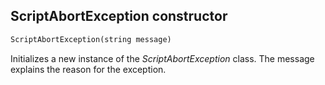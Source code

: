 ## ScriptAbortException constructor

```txt
ScriptAbortException(string message)
```

Initializes a new instance of the *ScriptAbortException* class. The message explains the reason for the exception.
